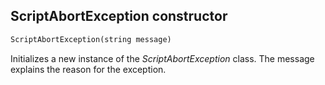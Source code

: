 ## ScriptAbortException constructor

```txt
ScriptAbortException(string message)
```

Initializes a new instance of the *ScriptAbortException* class. The message explains the reason for the exception.
